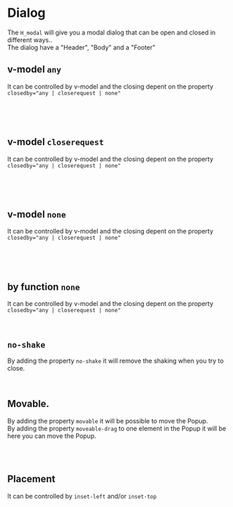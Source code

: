 # Dialog

The `H_modal` will give you a modal dialog that can be open and closed in different ways..<br>
The dialog have a "Header", "Body" and a "Footer"
<br>

## v-model `any`

It can be controlled by v-model and the closing depent on the property `closedby="any | closerequest | none"`

<hhl-live-editor title="" htmlCode='
    <template>
    <div h-display="flex" h-align-items="center" h-gap="1rem">
    <H_btn @click="dialogOpen = !dialogOpen">PopUp</H_btn>
    <H_dialog closedby="any" v-model="dialogOpen">
    <div h-padding="100px">hej</div>
    <div h-display="flex" h-justify-content="end" h-padding="0 0.75rem 0.75rem 0.75rem" h-gap="1rem">
    <H_btn @click="dialogOpen = !dialogOpen">Close</H_btn>
    </div>
    </H_dialog>
    </div>
    </template>
    <script>
        const dialogOpen = ref(false)
        return { dialogOpen }
        </script>
'>
</hhl-live-editor>
<br>

<br>

## v-model `closerequest`

It can be controlled by v-model and the closing depent on the property `closedby="any | closerequest | none"`

<hhl-live-editor title="" htmlCode='
    <template>
    <div h-display="flex" h-align-items="center" h-gap="1rem">
    <H_btn @click="dialogOpen = !dialogOpen">PopUp</H_btn>
    <H_dialog closedby="closerequest" v-model="dialogOpen">
     <div h-padding="100px">hej</div>
    <div h-display="flex" h-justify-content="end" h-padding="0 0.75rem 0.75rem 0.75rem" h-gap="1rem">
    <H_btn @click="dialogOpen = !dialogOpen">Close</H_btn>
    </div>
    </H_dialog>
    </div>
    </template>
    <script>
        const dialogOpen = ref(false)
        return { dialogOpen }
        </script>
'>
</hhl-live-editor>
<br>

<br>

## v-model `none`

It can be controlled by v-model and the closing depent on the property `closedby="any | closerequest | none"`

<hhl-live-editor title="" htmlCode='
    <template>
    <div h-display="flex" h-align-items="center" h-gap="1rem">
    <H_btn @click="dialogOpen = !dialogOpen">PopUp</H_btn>
    <H_dialog closedby="none" v-model="dialogOpen">
    <div h-padding="100px">hej</div>
    <div h-display="flex" h-justify-content="end" h-padding="0 0.75rem 0.75rem 0.75rem" h-gap="1rem">
    <H_btn @click="dialogOpen = !dialogOpen">Close</H_btn>
    </div>
    </H_dialog>
    </div>
    </template>
    <script>
        const dialogOpen = ref(false)
        return { dialogOpen }
        </script>
'>
</hhl-live-editor>
<br>

<br>

## by function `none`

It can be controlled by v-model and the closing depent on the property `closedby="any | closerequest | none"`

<hhl-live-editor title="" htmlCode='
    <template>
    <div h-display="flex" h-align-items="center" h-gap="1rem">
    <H_btn @click="dialogOpen">PopUp</H_btn>
    <H_dialog closedby="none" ref="dialog">
    <div h-padding="100px">hej</div>
    <div h-display="flex" h-justify-content="end" h-padding="0 0.75rem 0.75rem 0.75rem" h-gap="1rem">
    <H_btn @click="dialogClose">Close</H_btn>
    </div>
    </H_dialog>
    </div>
    </template>
    <script>
        const dialog = ref("")
        function dialogOpen() {
        dialog.value.open();
        }
        function dialogClose() {
        dialog.value.close();
        }
        return { dialog,dialogOpen,dialogClose }
        </script>
'>
</hhl-live-editor>
<br>

## `no-shake`

By adding the property `no-shake` it will remove the shaking when you try to close.

<hhl-live-editor title="" htmlCode='
    <template>
    <div h-display="flex" h-align-items="center" h-gap="1rem">
    <H_btn @click="dialogOpen = !dialogOpen">PopUp</H_btn>
    <H_dialog closedby="none" no-shake v-model="dialogOpen">
    <div h-padding="100px">hej</div>
    <div h-display="flex" h-justify-content="end" h-padding="0 0.75rem 0.75rem 0.75rem" h-gap="1rem">
    <H_btn @click="dialogOpen = !dialogOpen">Close</H_btn>
    </div>
    </H_dialog>
    </div>
    </template>
    <script>
        const dialogOpen = ref(false)
        return { dialogOpen }
        </script>
'>
</hhl-live-editor>
<br>

## Movable.

By adding the property `movable` it will be possible to move the Popup.<br/>
By adding the property `moveable-drag` to one element in the Popup it will be here you can move the Popup.<br/>

<hhl-live-editor title="" htmlCode='
    <template>
    <div h-display="flex" h-align-items="center" h-gap="1rem">
    <H_btn @click="dialogOpen = !dialogOpen">Drag</H_btn>
    <H_dialog closedby="none" movable v-model="dialogOpen">
     <div moveable-drag class="col-pri py-1 text-center">Drag me!</div>
    <div h-padding="100px">hej</div>
    <div h-display="flex" h-justify-content="end" h-padding="0 0.75rem 0.75rem 0.75rem" h-gap="1rem">
    <H_btn @click="dialogOpen = !dialogOpen">Close</H_btn>
    </div>
    </H_dialog>
    </div>
    </template>
    <script>
        const dialogOpen = ref(false)
        return { dialogOpen }
        </script>
'>
</hhl-live-editor>
<br>
<br>

## Placement

It can be controlled by `inset-left` and/or `inset-top`

<hhl-live-editor title="" htmlCode='
    <template>
        <div h-display="flex" h-align-items="center" h-gap="1rem">
            <H_select variant="radio"
                  :list 
                  v-model="left" label="inset-left">
            </H_select>
            <H_select variant="radio"
                  :list 
                  v-model="top" label="inset-top">
            </H_select>
            <H_btn @click="dialogOpen = !dialogOpen">PopUp</H_btn>
            <H_dialog closedby="any" :inset-left="left" :inset-top="top" inset-top="0 0" v-model="dialogOpen"><div h-padding="100px">Hej</div></H_dialog>
        </div>
    </template>
    <script>
        const dialogOpen = ref(false)
        const list = ref([`0 0`,`10% auto`, `10px auto`, `auto 10%`, `auto 10px`])
        const left = ref("0 0")
        const top = ref("0 0")
        return { dialogOpen,list, left,top }
    </script>
'>
</hhl-live-editor>
<br>
<br>
<br>
<br>
<br>
<br>
<br>
<br>
